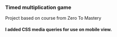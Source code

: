 ### Timed multiplication game

Project based on course from Zero To Mastery

#### I added CSS media queries for use on mobile view.
